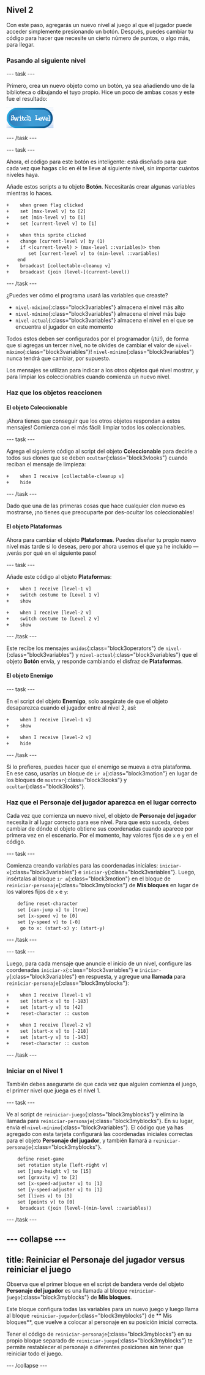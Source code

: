 ## Nivel 2

Con este paso, agregarás un nuevo nivel al juego al que el jugador puede acceder simplemente presionando un botón. Después, puedes cambiar tu código para hacer que necesite un cierto número de puntos, o algo más, para llegar.

### Pasando al siguiente nivel

\--- task \---

Primero, crea un nuevo objeto como un botón, ya sea añadiendo uno de la biblioteca o dibujando el tuyo propio. Hice un poco de ambas cosas y este fue el resultado:

![El objeto botón para cambiar niveles](images/levelButton.png)

\--- /task \---

\--- task \---

Ahora, el código para este botón es inteligente: está diseñado para que cada vez que hagas clic en él te lleve al siguiente nivel, sin importar cuántos niveles haya.

Añade estos scripts a tu objeto **Botón**. Necesitarás crear algunas variables mientras lo haces.

```blocks3
+    when green flag clicked
+    set [max-level v] to [2]
+    set [min-level v] to [1]
+    set [current-level v] to [1]
```

```blocks3
+    when this sprite clicked
+    change [current-level v] by (1)
+    if <(current-level) > (max-level ::variables)> then
        set [current-level v] to (min-level ::variables)
    end
+    broadcast [collectable-cleanup v]
+    broadcast (join [level-](current-level))
```

\--- /task \---

¿Puedes ver cómo el programa usará las variables que creaste?

+ `nivel-máximo`{:class="block3variables"} almacena el nivel más alto
+ `nivel-mínimo`{:class="block3variables"} almacena el nivel más bajo
+ `nivel-actual`{:class="block3variables"} almacena el nivel en el que se encuentra el jugador en este momento

Todos estos deben ser configurados por el programador \(¡tú!\), de forma que si agregas un tercer nivel, no te olvides de cambiar el valor de `nivel-máximo`{:class="block3variables"}! `nivel-mínimo`{:class="block3variables"} nunca tendrá que cambiar, por supuesto.

Los mensajes se utilizan para indicar a los otros objetos qué nivel mostrar, y para limpiar los coleccionables cuando comienza un nuevo nivel.

### Haz que los objetos reaccionen

#### El objeto **Coleccionable**

¡Ahora tienes que conseguir que los otros objetos respondan a estos mensajes! Comienza con el más fácil: limpiar todos los coleccionables.

\--- task \---

Agrega el siguiente código al script del objeto **Coleccionable** para decirle a todos sus clones que se deben `ocultar`{:class="block3vlooks"} cuando reciban el mensaje de limpieza:

```blocks3
+    when I receive [collectable-cleanup v]
+    hide
```

\--- /task \---

Dado que una de las primeras cosas que hace cualquier clon nuevo es mostrarse, ¡no tienes que preocuparte por des-ocultar los coleccionables!

#### El objeto **Plataformas**

Ahora para cambiar el objeto **Plataformas**. Puedes diseñar tu propio nuevo nivel más tarde si lo deseas, pero por ahora usemos el que ya he incluido — ¡verás por qué en el siguiente paso!

\--- task \---

Añade este código al objeto **Plataformas**:

```blocks3
+    when I receive [level-1 v]
+    switch costume to [Level 1 v]
+    show
```

```blocks3
+    when I receive [level-2 v]
+    switch costume to [Level 2 v]
+    show
```

\--- /task \---

Este recibe los mensajes `unidos`{:class="block3operators"} de `nivel-`{:class="block3variables"} y `nivel-actual`{:class="block3variables"} que el objeto **Botón** envía, y responde cambiando el disfraz de **Plataformas**.

#### El objeto **Enemigo**

\--- task \---

En el script del objeto **Enemigo**, solo asegúrate de que el objeto desaparezca cuando el jugador entre al nivel 2, así:

```blocks3
+    when I receive [level-1 v]
+    show
```

```blocks3
+    when I receive [level-2 v]
+    hide
```

\--- /task \---

Si lo prefieres, puedes hacer que el enemigo se mueva a otra plataforma. En ese caso, usarías un bloque de `ir a`{:class="block3motion"} en lugar de los bloques de `mostrar`{:class="block3looks"} y `ocultar`{:class="block3looks"}.

### Haz que el **Personaje del jugador** aparezca en el lugar correcto

Cada vez que comienza un nuevo nivel, el objeto de **Personaje del jugador** necesita ir al lugar correcto para ese nivel. Para que esto suceda, debes cambiar de dónde el objeto obtiene sus coordenadas cuando aparece por primera vez en el escenario. Por el momento, hay valores fijos de `x` e `y` en el código.

\--- task \---

Comienza creando variables para las coordenadas iniciales: `iniciar-x`{:class="block3variables"} e `iniciar-y`{:class="block3variables"}. Luego, insértalas al bloque `ir a`{:class="block3motion"} en el bloque de `reiniciar-personaje`{:class="block3myblocks"} de **Mis bloques** en lugar de los valores fijos de `x` e `y`:

```blocks3
    define reset-character
    set [can-jump v] to [true]
    set [x-speed v] to [0]
    set [y-speed v] to [-0]
+    go to x: (start-x) y: (start-y)
```

\--- /task \---

\--- task \---

Luego, para cada mensaje que anuncie el inicio de un nivel, configure las coordenadas `iniciar-x`{:class="block3variables"} e `iniciar-y`{:class="block3variables"} en respuesta, y agregue una **llamada** para `reiniciar-personaje`{:class="block3myblocks"}:

```blocks3
+    when I receive [level-1 v]
+    set [start-x v] to [-183]
+    set [start-y v] to [42]
+    reset-character :: custom
```

```blocks3
+    when I receive [level-2 v]
+    set [start-x v] to [-218]
+    set [start-y v] to [-143]
+    reset-character :: custom
```

\--- /task \---

### Iniciar en el Nivel 1

También debes asegurarte de que cada vez que alguien comienza el juego, el primer nivel que juega es el nivel 1.

\--- task \---

Ve al script de `reiniciar-juego`{:class="block3myblocks"} y elimina la llamada para `reiniciar-personaje`{:class="block3myblocks"}. En su lugar, envía el `nivel-mínimo`{:class="block3variables"}. El código que ya has agregado con esta tarjeta configurará las coordenadas iniciales correctas para el objeto **Personaje del jugador**, y también llamará a `reiniciar-personaje`{:class="block3myblocks"}.

```blocks3
    define reset-game
    set rotation style [left-right v]
    set [jump-height v] to [15]
    set [gravity v] to [2]
    set [x-speed-adjuster v] to [1]
    set [y-speed-adjuster v] to [1]
    set [lives v] to [3]
    set [points v] to [0]
+    broadcast (join [level-](min-level ::variables))
```

\--- /task \---

## \--- collapse \---

## title: Reiniciar el Personaje del jugador versus reiniciar el juego

Observa que el primer bloque en el script de bandera verde del objeto **Personaje del jugador** es una llamada al bloque `reiniciar-juego`{:class="block3myblocks"} de **Mis bloques**.

Este bloque configura todas las variables para un nuevo juego y luego llama al bloque `reiniciar-jugador`{:class="block3myblocks"} de ** Mis bloques**, que vuelve a colocar al personaje en su posición inicial correcta.

Tener el código de `reiniciar-personaje`{:class="block3myblocks"} en su propio bloque separado de `reiniciar-juego`{:class="block3myblocks"} te permite restablecer el personaje a diferentes posiciones **sin** tener que reiniciar todo el juego.

\--- /collapse \---